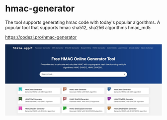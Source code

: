 # hmac-generator
The tool supports generating hmac code with today's popular algorithms. A popular tool that supports hmac sha512, sha256 algorithms hmac_md5

https://codezi.pro/hmac-generator

![hmac online generator](https://raw.githubusercontent.com/ngankt2/hmac-generator/05fd3da657cb2a7a7ee01250d41bbe24c00fdc23/sita.app.jpg)
